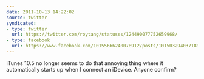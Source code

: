 ```yaml
---
date: 2011-10-13 14:22:02
source: twitter
syndicated:
- type: twitter
  url: https://twitter.com/roytang/statuses/124490077752659968/
- type: facebook
  url: https://www.facebook.com/10155666240078912/posts/10150329403718912
---
```


iTunes 10.5 no longer seems to do that annoying thing where it automatically starts up when I connect an iDevice. Anyone confirm?